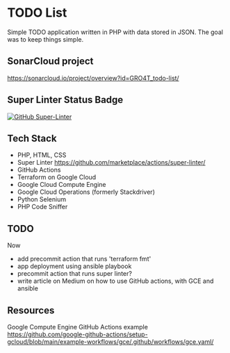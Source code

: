 # TODO List
Simple TODO application written in PHP with data stored in JSON.
The goal was to keep things simple.

## SonarCloud project
<https://sonarcloud.io/project/overview?id=GRO4T_todo-list/>

## Super Linter Status Badge
[![GitHub Super-Linter](https://github.com/GRO4T/todo-list/workflows/Lint%20Code%20Base/badge.svg)](https://github.com/marketplace/actions/super-linter)

## Tech Stack
* PHP, HTML, CSS
* Super Linter <https://github.com/marketplace/actions/super-linter/>
* GitHub Actions
* Terraform on Google Cloud
* Google Cloud Compute Engine
* Google Cloud Operations (formerly Stackdriver)
* Python Selenium
* PHP Code Sniffer

## TODO
Now
* add precommit action that runs 'terraform fmt'
* app deployment using ansible playbook
* precommit action that runs super linter?
* write article on Medium on how to use GitHub actions, with GCE and ansible

## Resources
Google Compute Engine GitHub Actions example
<https://github.com/google-github-actions/setup-gcloud/blob/main/example-workflows/gce/.github/workflows/gce.yaml/>